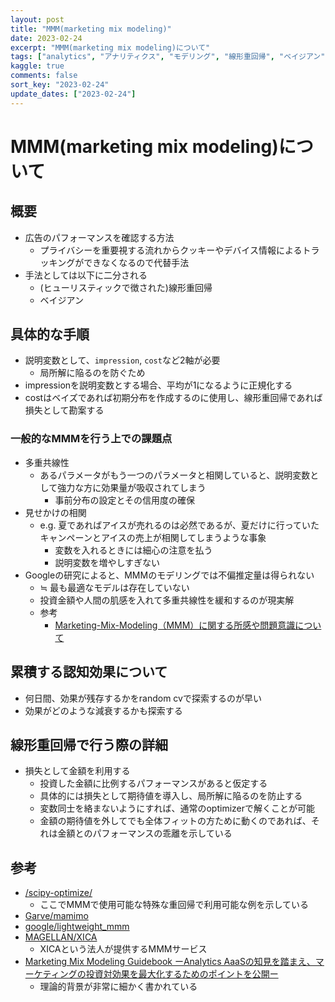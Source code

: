 ```yaml
---
layout: post
title: "MMM(marketing mix modeling)"
date: 2023-02-24
excerpt: "MMM(marketing mix modeling)について"
tags: ["analytics", "アナリティクス", "モデリング", "線形重回帰", "ベイジアン"]
kaggle: true
comments: false
sort_key: "2023-02-24"
update_dates: ["2023-02-24"]
---
```


# MMM(marketing mix modeling)について

## 概要
 - 広告のパフォーマンスを確認する方法
   - プライバシーを重要視する流れからクッキーやデバイス情報によるトラッキングができなくなるので代替手法
 - 手法としては以下に二分される
   - (ヒューリスティックで徴された)線形重回帰
   - ベイジアン

## 具体的な手順
 - 説明変数として、`impression`, `cost`など2軸が必要
   - 局所解に陥るのを防ぐため
 - impressionを説明変数とする場合、平均が1になるように正規化する
 - costはベイズであれば初期分布を作成するのに使用し、線形重回帰であれば損失として勘案する

### 一般的なMMMを行う上での課題点
 - 多重共線性
    - あるパラメータがもう一つのパラメータと相関していると、説明変数として強力な方に効果量が吸収されてしまう
         - 事前分布の設定とその信用度の確保
 - 見せかけの相関
    - e.g. 夏であればアイスが売れるのは必然であるが、夏だけに行っていたキャンペーンとアイスの売上が相関してしまうような事象
        - 変数を入れるときには細心の注意を払う
        - 説明変数を増やしすぎない
 - Googleの研究によると、MMMのモデリングでは不偏推定量は得られない
    - ≒ 最も最適なモデルは存在していない
    - 投資金額や人間の肌感を入れて多重共線性を緩和するのが現実解
    - 参考
      - [Marketing-Mix-Modeling（MMM）に関する所感や問題意識について](https://analytics.leverages.jp/entry/2021/09/01/090000)

## 累積する認知効果について
 - 何日間、効果が残存するかをrandom cvで探索するのが早い
 - 効果がどのような減衰するかも探索する

## 線形重回帰で行う際の詳細
 - 損失として金額を利用する
   - 投資した金額に比例するパフォーマンスがあると仮定する
   - 具体的には損失として期待値を導入し、局所解に陥るのを防止する
   - 変数同士を絡まないようにすれば、通常のoptimizerで解くことが可能
   - 金額の期待値を外してでも全体フィットの方ために動くのであれば、それは金額とのパフォーマンスの乖離を示している

## 参考
 - [/scipy-optimize/](/scipy-optimize/)
   - ここでMMMで使用可能な特殊な重回帰で利用可能な例を示している
 - [Garve/mamimo](https://github.com/Garve/mamimo)
 - [google/lightweight_mmm](https://github.com/google/lightweight_mmm)
 - [MAGELLAN/XICA](https://magellan.xica.net/)
   - XICAという法人が提供するMMMサービス
 - [Marketing Mix Modeling Guidebook ーAnalytics AaaSの知見を踏まえ、マーケティングの投資対効果を最大化するためのポイントを公開ー](https://www.hakuhodody-media.co.jp/aaas/news/mmmguidebook.html)
   - 理論的背景が非常に細かく書かれている

